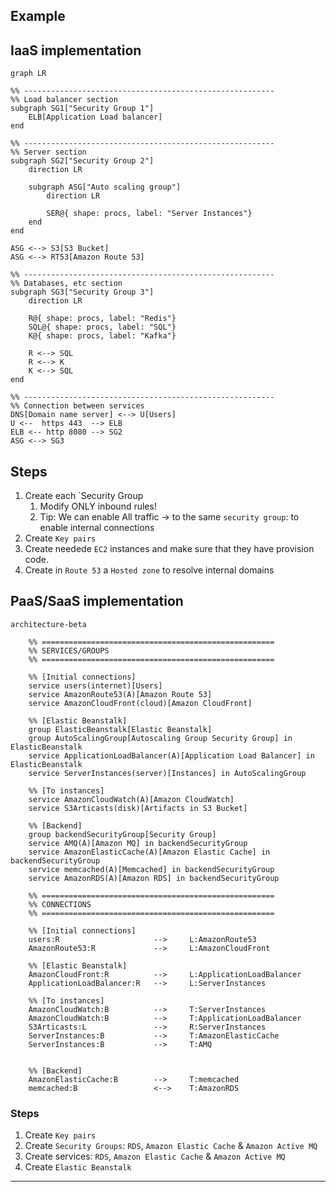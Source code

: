 ## Example

## IaaS implementation
```mermaid
graph LR

%% --------------------------------------------------------
%% Load balancer section
subgraph SG1["Security Group 1"]
    ELB[Application Load balancer]
end

%% --------------------------------------------------------
%% Server section
subgraph SG2["Security Group 2"]
    direction LR

    subgraph ASG["Auto scaling group"]
        direction LR

        SER@{ shape: procs, label: "Server Instances"}
    end  
end

ASG <--> S3[S3 Bucket]
ASG <--> RT53[Amazon Route 53]

%% --------------------------------------------------------
%% Databases, etc section
subgraph SG3["Security Group 3"]
    direction LR

    R@{ shape: procs, label: "Redis"}
    SQL@{ shape: procs, label: "SQL"}
    K@{ shape: procs, label: "Kafka"}

    R <--> SQL
    R <--> K
    K <--> SQL
end

%% --------------------------------------------------------
%% Connection between services
DNS[Domain name server] <--> U[Users]
U <--  https 443  --> ELB
ELB <-- http 8080 --> SG2
ASG <--> SG3
```

## Steps
1. Create each `Security Group
   1. Modify ONLY inbound rules!
   2. Tip: We can enable All traffic -> to the same `security group`: to enable internal connections
2. Create `Key pairs`
3. Create needede `EC2` instances and make sure that they have provision code.
4. Create in `Route 53` a `Hosted zone` to resolve internal domains


## PaaS/SaaS implementation

```mermaid
architecture-beta
    
    %% ====================================================
    %% SERVICES/GROUPS
    %% ====================================================

    %% [Initial connections]
    service users(internet)[Users]
    service AmazonRoute53(A)[Amazon Route 53]
    service AmazonCloudFront(cloud)[Amazon CloudFront]

    %% [Elastic Beanstalk]
    group ElasticBeanstalk[Elastic Beanstalk]
    group AutoScalingGroup[Autoscaling Group Security Group] in ElasticBeanstalk
    service ApplicationLoadBalancer(A)[Application Load Balancer] in ElasticBeanstalk
    service ServerInstances(server)[Instances] in AutoScalingGroup

    %% [To instances]
    service AmazonCloudWatch(A)[Amazon CloudWatch]
    service S3Articasts(disk)[Artifacts in S3 Bucket]

    %% [Backend]
    group backendSecurityGroup[Security Group]
    service AMQ(A)[Amazon MQ] in backendSecurityGroup
    service AmazonElasticCache(A)[Amazon Elastic Cache] in backendSecurityGroup
    service memcached(A)[Memcached] in backendSecurityGroup
    service AmazonRDS(A)[Amazon RDS] in backendSecurityGroup
    
    %% ====================================================
    %% CONNECTIONS
    %% ====================================================

    %% [Initial connections]
    users:R                     -->     L:AmazonRoute53
    AmazonRoute53:R             -->     L:AmazonCloudFront

    %% [Elastic Beanstalk]
    AmazonCloudFront:R          -->     L:ApplicationLoadBalancer
    ApplicationLoadBalancer:R   -->     L:ServerInstances

    %% [To instances]
    AmazonCloudWatch:B          -->     T:ServerInstances
    AmazonCloudWatch:B          -->     T:ApplicationLoadBalancer
    S3Articasts:L               -->     R:ServerInstances
    ServerInstances:B           -->     T:AmazonElasticCache
    ServerInstances:B           -->     T:AMQ


    %% [Backend]
    AmazonElasticCache:B        -->     T:memcached
    memcached:B                 <-->    T:AmazonRDS
```

### Steps
1. Create `Key pairs`
2. Create `Security Groups`: `RDS`, `Amazon Elastic Cache` & `Amazon Active MQ` 
3. Create services: `RDS`, `Amazon Elastic Cache` & `Amazon Active MQ`
4. Create `Elastic Beanstalk`


---

